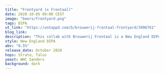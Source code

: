 ```yaml
---
title: "Frontyard (x Frontaal)"
date: 2020-10-05 09:00 CEST
image: "beers/frontyard.png"
tags: DIPA
ut_link: "https://untappd.com/b/brouwerij-frontaal-frontyard/3996761"
blog_link:
description: "This collab with Brouwerij Frontaal is a New England DIPA, double dry hopped with Strata and Talus hops."
style: New England DIPA
abv: "8.5%"
release_date: October 2020
hops: Strata, Talus
yeast: WHC Sanders
background: dark
---
```

